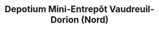 ---
title: "Depotium Mini-Entrepôt Vaudreuil-Dorion (Nord)"
url: /vaudreuil-dorion/depotium-mini-entrepot-vaudreuil-dorion-nord/
shop: Mieten
---